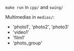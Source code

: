 `make run` in `cpp/` and `swing/`

Multimedias in `medias/`:
- 'photo1', 'photo2', 'photo3'
- 'video1'
- 'film1'
- 'photo_group'

